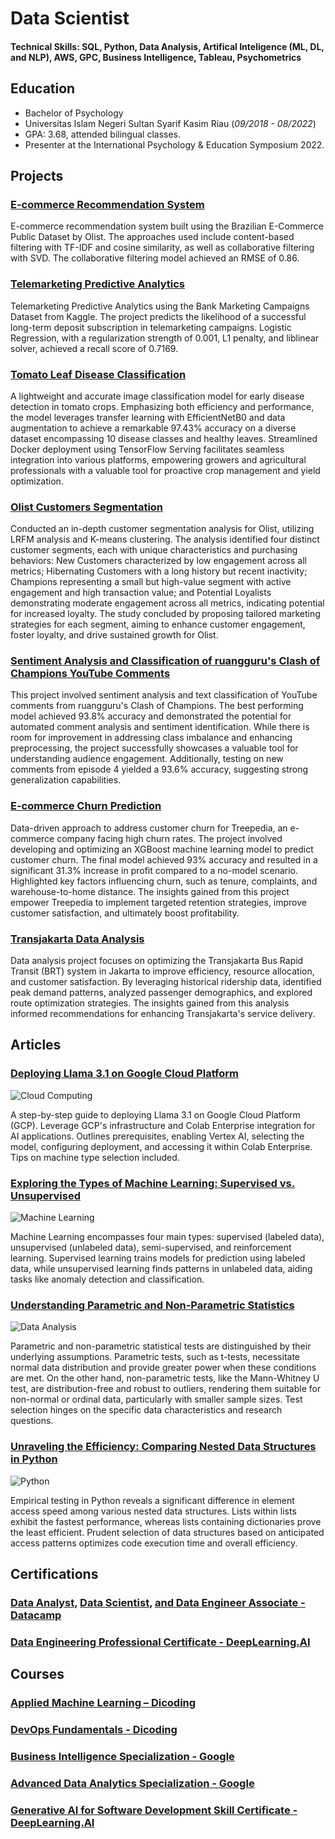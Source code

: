 # Data Scientist

#### Technical Skills: SQL, Python, Data Analysis, Artifical Inteligence (ML, DL, and NLP), AWS, GPC, Business Intelligence, Tableau, Psychometrics

## Education 			        		
- Bachelor of Psychology
- Universitas Islam Negeri Sultan Syarif Kasim Riau (_09/2018 - 08/2022_)
- GPA: 3.68, attended bilingual classes.
- Presenter at the International Psychology & Education Symposium 2022. 

## Projects
### [E-commerce Recommendation System](https://github.com/kevinadityaikhsan/ecommerce-recommendation-system)
E-commerce recommendation system built using the Brazilian E-Commerce Public Dataset by Olist. The approaches used include content-based filtering with TF-IDF and cosine similarity, as well as collaborative filtering with SVD. The collaborative filtering model achieved an RMSE of 0.86.
### [Telemarketing Predictive Analytics](https://github.com/kevinadityaikhsan/telemarketing-predictive-analytics)
Telemarketing Predictive Analytics using the Bank Marketing Campaigns Dataset from Kaggle. The project predicts the likelihood of a successful long-term deposit subscription in telemarketing campaigns. Logistic Regression, with a regularization strength of 0.001, L1 penalty, and liblinear solver, achieved a recall score of 0.7169.
### [Tomato Leaf Disease Classification](https://github.com/kevinadityaikhsan/tomato_leaf_disease_classification)
A lightweight and accurate image classification model for early disease detection in tomato crops. Emphasizing both efficiency and performance, the model leverages transfer learning with EfficientNetB0 and data augmentation to achieve a remarkable 97.43% accuracy on a diverse dataset encompassing 10 disease classes and healthy leaves. Streamlined Docker deployment using TensorFlow Serving facilitates seamless integration into various platforms, empowering growers and agricultural professionals with a valuable tool for proactive crop management and yield optimization.
### [Olist Customers Segmentation](https://github.com/PurwadhikaDev/JaguarGroup_DTI_01_FinalProject)
Conducted an in-depth customer segmentation analysis for Olist, utilizing LRFM analysis and K-means clustering. The analysis identified four distinct customer segments, each with unique characteristics and purchasing behaviors: New Customers characterized by low engagement across all metrics; Hibernating Customers with a long history but recent inactivity; Champions representing a small but high-value segment with active engagement and high transaction value; and Potential Loyalists demonstrating moderate engagement across all metrics, indicating potential for increased loyalty. The study concluded by proposing tailored marketing strategies for each segment, aiming to enhance customer engagement, foster loyalty, and drive sustained growth for Olist.
### [Sentiment Analysis and Classification of ruangguru's Clash of Champions YouTube Comments](https://github.com/kevinadityaikhsan/ruangguru-sentiment-analysis-classification)
This project involved sentiment analysis and text classification of YouTube comments from ruangguru's Clash of Champions. The best performing model achieved 93.8% accuracy and demonstrated the potential for automated comment analysis and sentiment identification. While there is room for improvement in addressing class imbalance and enhancing preprocessing, the project successfully showcases a valuable tool for understanding audience engagement. Additionally, testing on new comments from episode 4 yielded a 93.6% accuracy, suggesting strong generalization capabilities.
### [E-commerce Churn Prediction](https://github.com/kevinadityaikhsan/e-commerce-churn-prediction)
Data-driven approach to address customer churn for Treepedia, an e-commerce company facing high churn rates. The project involved developing and optimizing an XGBoost machine learning model to predict customer churn. The final model achieved 93% accuracy and resulted in a significant 31.3% increase in profit compared to a no-model scenario. Highlighted key factors influencing churn, such as tenure, complaints, and warehouse-to-home distance. The insights gained from this project empower Treepedia to implement targeted retention strategies, improve customer satisfaction, and ultimately boost profitability.
### [Transjakarta Data Analysis](https://github.com/kevinadityaikhsan/transjakarta-data-analysis)
Data analysis project focuses on optimizing the Transjakarta Bus Rapid Transit (BRT) system in Jakarta to improve efficiency, resource allocation, and customer satisfaction. By leveraging historical ridership data, identified peak demand patterns, analyzed passenger demographics, and explored route optimization strategies. The insights gained from this analysis informed recommendations for enhancing Transjakarta's service delivery.

## Articles
### [Deploying Llama 3.1 on Google Cloud Platform](https://medium.com/@kevinadityaikhsan15/deploying-llama-3-1-on-google-cloud-platform-abe802fc1631)

![Cloud Computing](/assets/image/llama-sunglasses-featured.jpg)

A step-by-step guide to deploying Llama 3.1 on Google Cloud Platform (GCP). Leverage GCP's infrastructure and Colab Enterprise integration for AI applications. Outlines prerequisites, enabling Vertex AI, selecting the model, configuring deployment, and accessing it within Colab Enterprise. Tips on machine type selection included. 
### [Exploring the Types of Machine Learning: Supervised vs. Unsupervised](https://medium.com/@kevinadityaikhsan15/exploring-the-types-of-machine-learning-supervised-vs-unsupervised-9642c14a8399)

![Machine Learning](/assets/image/Machine-learning-def-.png)

Machine Learning encompasses four main types: supervised (labeled data), unsupervised (unlabeled data), semi-supervised, and reinforcement learning. Supervised learning trains models for prediction using labeled data, while unsupervised learning finds patterns in unlabeled data, aiding tasks like anomaly detection and classification. 
### [Understanding Parametric and Non-Parametric Statistics](https://medium.com/@kevinadityaikhsan15/understanding-parametric-and-non-parametric-statistics-d3725be26829)

![Data Analysis](/assets/image/Statistics-1.jpg)

Parametric and non-parametric statistical tests are distinguished by their underlying assumptions. Parametric tests, such as t-tests, necessitate normal data distribution and provide greater power when these conditions are met. On the other hand, non-parametric tests, like the Mann-Whitney U test, are distribution-free and robust to outliers, rendering them suitable for non-normal or ordinal data, particularly with smaller sample sizes. Test selection hinges on the specific data characteristics and research questions. 
### [Unraveling the Efficiency: Comparing Nested Data Structures in Python](https://medium.com/@kevinadityaikhsan15/unraveling-the-efficiency-comparing-nested-data-structures-in-python-8039fd4aeea6)

![Python](/assets/image/pythondatastructuresmin.png)

Empirical testing in Python reveals a significant difference in element access speed among various nested data structures. Lists within lists exhibit the fastest performance, whereas lists containing dictionaries prove the least efficient. Prudent selection of data structures based on anticipated access patterns optimizes code execution time and overall efficiency. 

## Certifications
### [Data Analyst,](https://www.datacamp.com/certificate/DAA0018144638315) [Data Scientist,](https://www.datacamp.com/certificate/DSA0015780097775) [and Data Engineer Associate - Datacamp](https://www.datacamp.com/certificate/DEA0011123395156)
### [Data Engineering Professional Certificate - DeepLearning.AI](https://www.coursera.org/account/accomplishments/specialization/AHS29QQY5KWM)

## Courses
### [Applied Machine Learning – Dicoding](https://www.dicoding.com/certificates/EYX4J4VL5ZDL)
### [DevOps Fundamentals - Dicoding](https://www.dicoding.com/certificates/JMZV4K8KJXN9)
### [Business Intelligence Specialization - Google](https://www.coursera.org/account/accomplishments/specialization/8KJX5W8V2V7U)
### [Advanced Data Analytics Specialization - Google](https://www.coursera.org/account/accomplishments/specialization/VCJGK8XC2LKX)
### [Generative AI for Software Development Skill Certificate - DeepLearning.AI](https://www.coursera.org/account/accomplishments/specialization/B6ZMEJUZUOBG)
